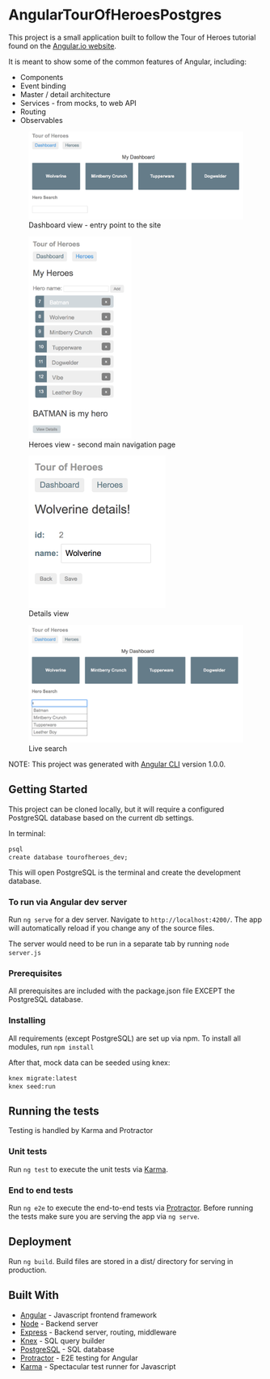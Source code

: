 # AngularTourOfHeroesPostgres

This project is a small application built to follow the Tour of Heroes tutorial found on the [Angular.io website](https://angular.io/).

It is meant to show some of the common features of Angular, including:
* Components
* Event binding
* Master / detail architecture
* Services - from mocks, to web API
* Routing
* Observables


<p align="center">
  <figure>
    <img src="README/dashboard_view.png" width="900"/>
    <figcaption>Dashboard view - entry point to the site</figcaption>
  </figure>
</p>

<p align="center">
  <figure>
    <img src="README/heroes_view.png" height="400"/>
    <figcaption>Heroes view - second main navigation page</figcaption>
  </figure>
</p>

<p align="center">
  <figure>
    <img src="README/details_view.png" height="300"/>
    <figcaption>Details view</figcaption>
  </figure>
</p>

<p align="center">
  <figure>
    <img src="README/hero_search.png" width="600"/>
    <figcaption>Live search</figcaption>
  </figure>
</p>

NOTE: This project was generated with [Angular CLI](https://github.com/angular/angular-cli) version 1.0.0.

## Getting Started
This project can be cloned locally, but it will require a configured PostgreSQL database based on the current db settings.

In terminal:
```
psql
create database tourofheroes_dev;
```
This will open PostgreSQL is the terminal and create the development database.

### To run via Angular dev server
Run `ng serve` for a dev server. Navigate to `http://localhost:4200/`. The app will automatically reload if you change any of the source files.

The server would need to be run in a separate tab by running `node server.js`

### Prerequisites

All prerequisites are included with the package.json file EXCEPT the PostgreSQL database.

### Installing

All requirements (except PostgreSQL) are set up via npm. To install all modules, run `npm install`

After that, mock data can be seeded using knex:
```
knex migrate:latest
knex seed:run
```

## Running the tests
Testing is handled by Karma and Protractor

### Unit tests
Run `ng test` to execute the unit tests via [Karma](https://karma-runner.github.io).

### End to end tests
Run `ng e2e` to execute the end-to-end tests via [Protractor](http://www.protractortest.org/).
Before running the tests make sure you are serving the app via `ng serve`.

## Deployment
Run `ng build`. Build files are stored in a dist/ directory for serving in production.

## Built With
* [Angular](https://angular.io/) - Javascript frontend framework
* [Node](https://nodejs.org/en/) - Backend server
* [Express](http://expressjs.com/) - Backend server, routing, middleware
* [Knex](http://knexjs.org/) - SQL query builder
* [PostgreSQL](https://www.postgresql.org/) - SQL database
* [Protractor](http://www.protractortest.org/) - E2E testing for Angular
* [Karma](https://karma-runner.github.io) - Spectacular test runner for Javascript
